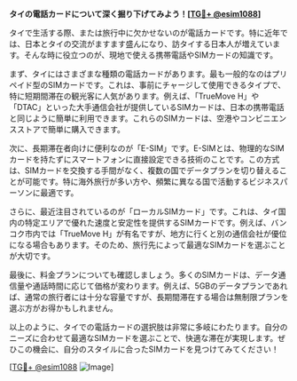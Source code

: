 **タイの電話カードについて深く掘り下げてみよう！[[TG💪+ @esim1088](https://t.me/s/esim1088)]**

タイで生活する際、または旅行中に欠かせないのが電話カードです。特に近年では、日本とタイの交流がますます盛んになり、訪タイする日本人が増えています。そんな時に役立つのが、現地で使える携帯電話やSIMカードの知識です。

まず、タイにはさまざまな種類の電話カードがあります。最も一般的なのはプリペイド型のSIMカードです。これは、事前にチャージして使用できるタイプで、特に短期間滞在の観光客に人気があります。例えば、「TrueMove H」や「DTAC」といった大手通信会社が提供しているSIMカードは、日本の携帯電話と同じように簡単に利用できます。これらのSIMカードは、空港やコンビニエンスストアで簡単に購入できます。

次に、長期滞在者向けに便利なのが「E-SIM」です。E-SIMとは、物理的なSIMカードを持たずにスマートフォンに直接設定できる技術のことです。この方式は、SIMカードを交換する手間がなく、複数の国でデータプランを切り替えることが可能です。特に海外旅行が多い方や、頻繁に異なる国で活動するビジネスパーソンに最適です。

さらに、最近注目されているのが「ローカルSIMカード」です。これは、タイ国内の特定エリアで優れた速度と安定性を提供するSIMカードです。例えば、バンコク市内では「TrueMove H」が有名ですが、地方に行くと別の通信会社が優位になる場合もあります。そのため、旅行先によって最適なSIMカードを選ぶことが大切です。

最後に、料金プランについても確認しましょう。多くのSIMカードは、データ通信量や通話時間に応じて価格が変わります。例えば、5GBのデータプランであれば、通常の旅行者には十分な容量ですが、長期間滞在する場合は無制限プランを選ぶ方がお得かもしれません。

以上のように、タイでの電話カードの選択肢は非常に多岐にわたります。自分のニーズに合わせて最適なSIMカードを選ぶことで、快適な滞在が実現します。ぜひこの機会に、自分のスタイルに合ったSIMカードを見つけてみてください！

[[TG💪+ @esim1088](https://t.me/s/esim1088) ![Image](https://i.postimg.cc/Y0z9fWf4/image.png)]